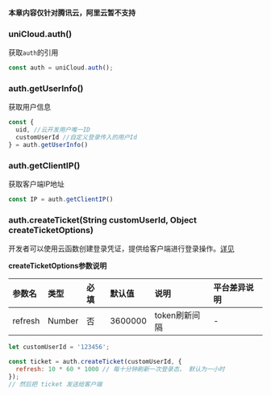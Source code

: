**本章内容仅针对腾讯云，阿里云暂不支持**

### uniCloud.auth()

获取`auth`的引用

```js
const auth = uniCloud.auth();
```

### auth.getUserInfo()

获取用户信息

```js
const {
  uid, //云开发用户唯一ID
  customUserId //自定义登录传入的用户Id
} = auth.getUserInfo()
```

### auth.getClientIP()

获取客户端IP地址

```js
const IP = auth.getClientIP()
```

### auth.createTicket(String customUserId, Object createTicketOptions)

开发者可以使用云函数创建登录凭证，提供给客户端进行登录操作。[详见](uniCloud/authentication.md#自定义登录)

**createTicketOptions参数说明**

|参数名	|类型		|必填	|默认值	|说明					|平台差异说明	|
|:-			|:-			|:-		|:-			|:-						|:-						|
|refresh|Number	|否		|3600000|token刷新间隔|-						|

```js
let customUserId = '123456';

const ticket = auth.createTicket(customUserId, {
  refresh: 10 * 60 * 1000 // 每十分钟刷新一次登录态， 默认为一小时
});
// 然后把 ticket 发送给客户端
```
